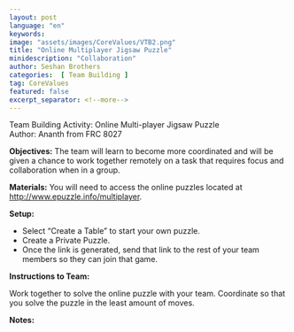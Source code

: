 ```yaml
---
layout: post
language: "en"
keywords:
image: "assets/images/CoreValues/VTB2.png"
title: "Online Multiplayer Jigsaw Puzzle"
minidescription: "Collaboration"
author: Seshan Brothers
categories:  [ Team Building ]
tag: CoreValues
featured: false
excerpt_separator: <!--more-->
---
```


Team Building Activity:  Online Multi-player Jigsaw Puzzle<br>
Author: Ananth from FRC 8027
<!--more-->

<b>Objectives:</b>
The team will learn to become more coordinated and will be given a chance to work together remotely on a task that requires focus and collaboration when in a group.

<b>Materials:</b>
You will need to access the online puzzles located at http://www.epuzzle.info/multiplayer.

<b>Setup:</b>
- Select “Create a Table” to start your own puzzle.
- Create a Private Puzzle.
- Once the link is generated, send that link to the rest of your team members so they can join that game.


<b>Instructions to Team:</b>

Work together to solve the online puzzle with your team. Coordinate so that you solve the puzzle in the least amount of moves.

<b>Notes:</b>
